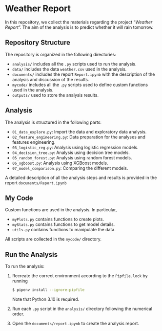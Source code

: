 # Weather Report

In this repository, we collect the materials regarding the project “*Weather Report*”. The aim of the analysis is to predict whether it will rain tomorrow.

## Repository Structure

The repository is organized in the following directories:

- `analysis/` includes all the `.py` scripts used to run the analysis.
- `data/` includes the data `weather.csv` used in the analysis.
- `documents/` includes the report `Report.ipynb` with the description of the analysis and discussion of the results.
- `mycode/` includes all the `.py` scripts used to define custom functions used in the analysis.
- `outputs/` used to store the analysis results.

## Analysis

The analysis is structured in the following parts:

- `01_data_explore.py`: Import the data and exploratory data analysis.
- `02_feature_engineering.py`: Data preparation for the analyses and features engineering. 
- `03_logistic_reg.py`: Analysis using logistic regression models.
- `04_decision_tree.py`: Analysis using decision tree models.
- `05_random_forest.py`: Analysis using random forest models.
- `06_xgboost.py`: Analysis using XGBoost models.
- `07_model_comparison.py`: Comparing the different models.

A detailed description of all the analysis steps and results is provided in the report `documents/Report.ipynb`

## My Code

Custom functions are used in the analysis. In particular,

- `myPlots.py` contains functions to create plots.
- `myStats.py` contains functions to get model details.
- `utils.py` contains functions to manipulate the data.


All scripts are collected in the `mycode/` directory.

## Run the Analysis

To run the analysis:

1. Recreate the correct environment according to the `Pipfile.lock` by running

    ```bash
    $ pipenv install --ignore-pipfile
    ```
    Note that Python 3.10 is required.

2. Run each `.py` script in the `analysis/` directory following the numerical order.
3. Open the `documents/report.ipynb` to create the analysis report.

